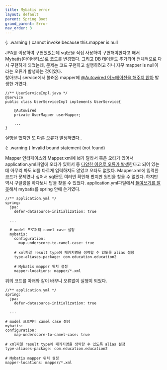 ```yaml
---
title: Mybatis error
layout: default
parent: Spring Boot
grand_parent: Error
nav_order: 3
---
```


{: .warning }
cannot invoke because this.mapper is null

JPA를 이용하여 구현했었는데 sql문을 직접 사용하여 구현해야한다고 해서 Mybatis(마이바티스)로 코드를 변경했다. 그리고 DB 테이블도 추가되어 전체적으로 다시 구현하게 되었는데, 문제는 코드 구현하고 실행하려고 하니 자꾸 mapper is null이라는 오류가 발생하는 것이었다.  
찾아보니 service에서 불러온 mapper에 [@Autowired 어노테이션을 해주지 않아] 발생한 거였다.

```
//** UserServiceImpl.java */
@Service
public class UserServiceImpl implements UserService{

    @Autowired
    private UserMapper userMapper;

    ...
}
```



실행을 했지만 또 다른 오류가 발생하였다..

{: .warning }
Invalid bound statement (not found)

Mapper 인터페이스와 Mapper.xml에 id가 달라서 혹은 오타가 있어서 application.yml파일에 오타가 있어서 등 [다양한 이유로 오류가 발생]한다고 되어 있는데 아무리 봐도 id를 다르게 입력하지도 않았고 오타도 없었다. Mapper.xml에 입력한 코드가 문제였나 싶어서 sql문도 여러번 확인해 봤지만 원인을 찾을 수 없었다.
하지만 역시 구글링을 하다보니 답을 찾을 수 있었다. application.yml파일에서 [들여쓰기를 잘못]해서 mybatis를 spring 안에 쓴거였다.


```
//** application.yml */
spring:
  jpa:
    defer-datasource-initialization: true

  ...

  # model 프로퍼티 camel case 설정
  mybatis:
    configuration:
      map-underscore-to-camel-case: true
  
    # xml파일 result type에 패키지명을 생략할 수 있도록 alias 설정
    type-aliases-package: com.education.education2
  
    # Mybatis mapper 위치 설정
    mapper-locations: mapper/*.xml
```


위의 코드를 아래와 같이 바꾸니 오류없이 실행이 되었다.

```
//** application.yml */
spring:
  jpa:
    defer-datasource-initialization: true

  ...

# model 프로퍼티 camel case 설정
mybatis:
configuration:
    map-underscore-to-camel-case: true

# xml파일 result type에 패키지명을 생략할 수 있도록 alias 설정
type-aliases-package: com.education.education2

# Mybatis mapper 위치 설정
mapper-locations: mapper/*.xml
```

[@Autowired 어노테이션을 해주지 않아]: https://wakestand.tistory.com/701 "this.mapper is null 오류해결"
[다양한 이유로 오류가 발생]: https://madplay.github.io/post/mybatis-invalid-bound-statement-not-found-error "Invalid bound statement (not found) 발생하는 이유들"
[들여쓰기를 잘못]: https://dong-co.tistory.com/117 "Invalid bound statement (not found) 오류해결"